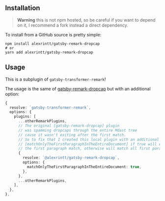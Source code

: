 ## Installation

> **Warning** this is not npm hosted, so be careful if you want to depend on it, I recommend a fork instead a direct dependency.

To install from a GitHub source is pretty simple:

```shell
npm install alexrintt/gatsby-remark-dropcap
# or
yarn add alexrintt/gatsby-remark-dropcap
```

## Usage

This is a subplugin of `gatsby-transformer-remark`!

The usage is the same of [gatsby-remark-dropcap](https://www.gatsbyjs.com/plugins/gatsby-remark-dropcap/) but with an additional option:

```ts
{
  resolve: `gatsby-transformer-remark`,
  options: {
    plugins: [
      ...otherRemarkPlugins,
      // The original [gatsby-remark-dropcap] plugin
      // was spamming dropcaps through the entire Mdast tree
      // cause it wasn't exiting after the first match.
      // So to fix that I created this local plugin with an additional option:
      // [matchOnlyTheFirstParagraphInTheEntireDocument] if true will exit after
      // the first paragraph match, otherwise will match all first paragraphs.
      {
        resolve: `@alexrintt/gatsby-remark-dropcap`,
        options: {
          matchOnlyTheFirstParagraphInTheEntireDocument: true,
        },
      },
      ...otherRemarkPlugins,
    ],
  },
},
```
